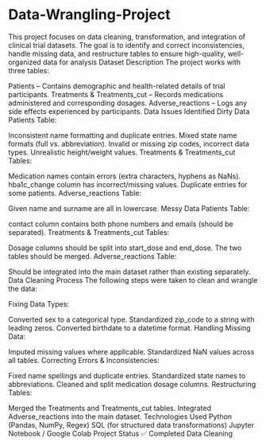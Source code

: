 # Data-Wrangling-Project
This project focuses on data cleaning, transformation, and integration of clinical trial datasets. The goal is to identify and correct inconsistencies, handle missing data, and restructure tables to ensure high-quality, well-organized data for analysis
Dataset Description
The project works with three tables:

Patients – Contains demographic and health-related details of trial participants.
Treatments & Treatments_cut – Records medications administered and corresponding dosages.
Adverse_reactions – Logs any side effects experienced by participants.
Data Issues Identified
Dirty Data
Patients Table:

Inconsistent name formatting and duplicate entries.
Mixed state name formats (full vs. abbreviation).
Invalid or missing zip codes, incorrect data types.
Unrealistic height/weight values.
Treatments & Treatments_cut Tables:

Medication names contain errors (extra characters, hyphens as NaNs).
hba1c_change column has incorrect/missing values.
Duplicate entries for some patients.
Adverse_reactions Table:

Given name and surname are all in lowercase.
Messy Data
Patients Table:

contact column contains both phone numbers and emails (should be separated).
Treatments & Treatments_cut Tables:

Dosage columns should be split into start_dose and end_dose.
The two tables should be merged.
Adverse_reactions Table:

Should be integrated into the main dataset rather than existing separately.
Data Cleaning Process
The following steps were taken to clean and wrangle the data:

Fixing Data Types:

Converted sex to a categorical type.
Standardized zip_code to a string with leading zeros.
Converted birthdate to a datetime format.
Handling Missing Data:

Imputed missing values where applicable.
Standardized NaN values across all tables.
Correcting Errors & Inconsistencies:

Fixed name spellings and duplicate entries.
Standardized state names to abbreviations.
Cleaned and split medication dosage columns.
Restructuring Tables:

Merged the Treatments and Treatments_cut tables.
Integrated Adverse_reactions into the main dataset.
Technologies Used
Python (Pandas, NumPy, Regex)
SQL (for structured data transformations)
Jupyter Notebook / Google Colab
Project Status
✅ Completed Data Cleaning
